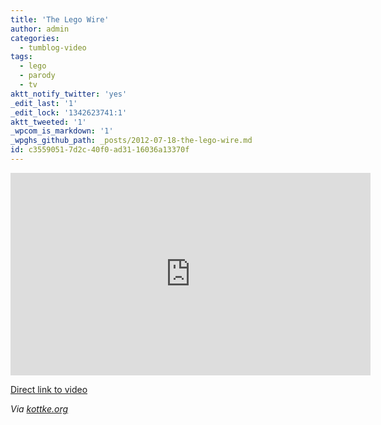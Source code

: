 ```yaml
---
title: 'The Lego Wire'
author: admin
categories:
  - tumblog-video
tags:
  - lego
  - parody
  - tv
aktt_notify_twitter: 'yes'
_edit_last: '1'
_edit_lock: '1342623741:1'
aktt_tweeted: '1'
_wpcom_is_markdown: '1'
_wpghs_github_path: _posts/2012-07-18-the-lego-wire.md
id: c3559051-7d2c-40f0-ad31-16036a13370f
---
```

<p><iframe frameborder="0" width="576" height="324" src="http://d.yimg.com/nl/vyc/site/player.html#shareUrl=http%3A%2F%2Fscreen.yahoo.com%2Fthe-lego-wire-29977908.html&repeat=0&startScreenCarouselUI=hide&browseCarouselUI=hide&vid=29977908"></iframe></p>
<p><a href="http://screen.yahoo.com/the-lego-wire-29977908.html">Direct link to video</a></p>
<p><em>Via <a href="http://kottke.org/12/07/the-lego-wire">kottke.org</a></em></p>
